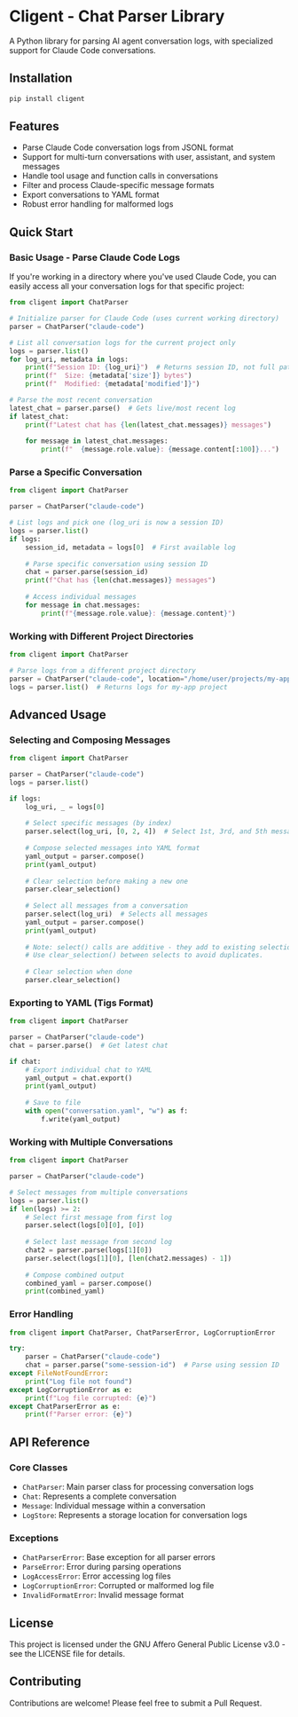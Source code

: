 # Cligent - Chat Parser Library

A Python library for parsing AI agent conversation logs, with specialized support for Claude Code conversations.

## Installation

```bash
pip install cligent
```

## Features

- Parse Claude Code conversation logs from JSONL format
- Support for multi-turn conversations with user, assistant, and system messages
- Handle tool usage and function calls in conversations
- Filter and process Claude-specific message formats
- Export conversations to YAML format
- Robust error handling for malformed logs

## Quick Start

### Basic Usage - Parse Claude Code Logs

If you're working in a directory where you've used Claude Code, you can easily access all your conversation logs for that specific project:

```python
from cligent import ChatParser

# Initialize parser for Claude Code (uses current working directory)
parser = ChatParser("claude-code")

# List all conversation logs for the current project only
logs = parser.list()
for log_uri, metadata in logs:
    print(f"Session ID: {log_uri}")  # Returns session ID, not full path
    print(f"  Size: {metadata['size']} bytes")
    print(f"  Modified: {metadata['modified']}")

# Parse the most recent conversation
latest_chat = parser.parse()  # Gets live/most recent log
if latest_chat:
    print(f"Latest chat has {len(latest_chat.messages)} messages")
    
    for message in latest_chat.messages:
        print(f"  {message.role.value}: {message.content[:100]}...")
```

### Parse a Specific Conversation

```python
from cligent import ChatParser

parser = ChatParser("claude-code")

# List logs and pick one (log_uri is now a session ID)
logs = parser.list()
if logs:
    session_id, metadata = logs[0]  # First available log
    
    # Parse specific conversation using session ID
    chat = parser.parse(session_id)
    print(f"Chat has {len(chat.messages)} messages")
    
    # Access individual messages
    for message in chat.messages:
        print(f"{message.role.value}: {message.content}")
```

### Working with Different Project Directories

```python
from cligent import ChatParser

# Parse logs from a different project directory
parser = ChatParser("claude-code", location="/home/user/projects/my-app")
logs = parser.list()  # Returns logs for my-app project
```

## Advanced Usage

### Selecting and Composing Messages

```python
from cligent import ChatParser

parser = ChatParser("claude-code")
logs = parser.list()

if logs:
    log_uri, _ = logs[0]
    
    # Select specific messages (by index)
    parser.select(log_uri, [0, 2, 4])  # Select 1st, 3rd, and 5th messages
    
    # Compose selected messages into YAML format
    yaml_output = parser.compose()
    print(yaml_output)
    
    # Clear selection before making a new one
    parser.clear_selection()
    
    # Select all messages from a conversation
    parser.select(log_uri)  # Selects all messages
    yaml_output = parser.compose()
    print(yaml_output)
    
    # Note: select() calls are additive - they add to existing selection.
    # Use clear_selection() between selects to avoid duplicates.
    
    # Clear selection when done
    parser.clear_selection()
```

### Exporting to YAML (Tigs Format)

```python
from cligent import ChatParser

parser = ChatParser("claude-code")
chat = parser.parse()  # Get latest chat

if chat:
    # Export individual chat to YAML
    yaml_output = chat.export()
    print(yaml_output)
    
    # Save to file
    with open("conversation.yaml", "w") as f:
        f.write(yaml_output)
```

### Working with Multiple Conversations

```python
from cligent import ChatParser

parser = ChatParser("claude-code")

# Select messages from multiple conversations
logs = parser.list()
if len(logs) >= 2:
    # Select first message from first log
    parser.select(logs[0][0], [0])
    
    # Select last message from second log  
    chat2 = parser.parse(logs[1][0])
    parser.select(logs[1][0], [len(chat2.messages) - 1])
    
    # Compose combined output
    combined_yaml = parser.compose()
    print(combined_yaml)
```

### Error Handling

```python
from cligent import ChatParser, ChatParserError, LogCorruptionError

try:
    parser = ChatParser("claude-code")
    chat = parser.parse("some-session-id")  # Parse using session ID
except FileNotFoundError:
    print("Log file not found")
except LogCorruptionError as e:
    print(f"Log file corrupted: {e}")
except ChatParserError as e:
    print(f"Parser error: {e}")
```


## API Reference

### Core Classes

- `ChatParser`: Main parser class for processing conversation logs
- `Chat`: Represents a complete conversation
- `Message`: Individual message within a conversation
- `LogStore`: Represents a storage location for conversation logs

### Exceptions

- `ChatParserError`: Base exception for all parser errors
- `ParseError`: Error during parsing operations
- `LogAccessError`: Error accessing log files
- `LogCorruptionError`: Corrupted or malformed log file
- `InvalidFormatError`: Invalid message format

## License

This project is licensed under the GNU Affero General Public License v3.0 - see the LICENSE file for details.

## Contributing

Contributions are welcome! Please feel free to submit a Pull Request.